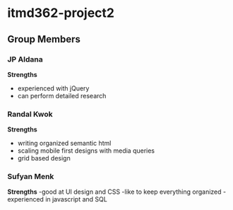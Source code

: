 # itmd362-project2

## Group Members

### JP Aldana

**Strengths**
- experienced with jQuery
- can perform detailed research

### Randal Kwok

**Strengths**
- writing organized semantic html
- scaling mobile first designs with media queries
- grid based design

### Sufyan Menk

**Strengths**
-good at UI design and CSS
-like to keep everything organized
-experienced in javascript and SQL